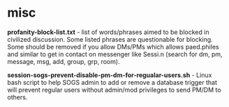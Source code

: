 # misc

**profanity-block-list.txt** - list of words/phrases aimed to be blocked in civilized discussion. Some listed phrases are questionable for blocking. Some should be removed if you allow DMs/PMs which allows paed.philes and similar to get in contact on messenger like Sessi.n (search for dm, pm, message, msg, add, group, grp, room).

**session-sogs-prevent-disable-pm-dm-for-regualar-users.sh** - Linux bash script to help SOGS admin to add or remove a database trigger that will prevent regular users without admin/mod privileges to send PM/DM to others.
